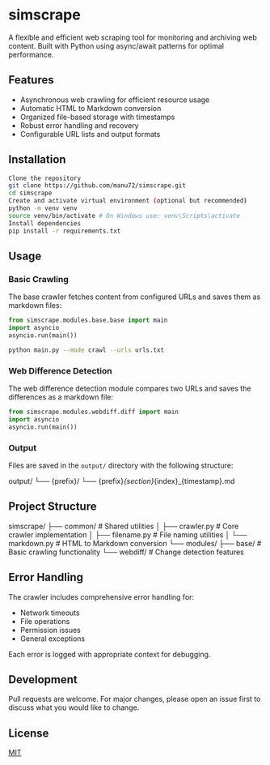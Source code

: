 # simscrape

A flexible and efficient web scraping tool for monitoring and archiving web content. Built with Python using async/await patterns for optimal performance.

## Features

- Asynchronous web crawling for efficient resource usage
- Automatic HTML to Markdown conversion
- Organized file-based storage with timestamps
- Robust error handling and recovery
- Configurable URL lists and output formats

## Installation

```bash
Clone the repository
git clone https://github.com/manu72/simscrape.git
cd simscrape
Create and activate virtual environment (optional but recommended)
python -m venv venv
source venv/bin/activate # On Windows use: venv\Scripts\activate
Install dependencies
pip install -r requirements.txt
```

## Usage

### Basic Crawling

The base crawler fetches content from configured URLs and saves them as markdown files:

```python
from simscrape.modules.base.base import main
import asyncio
asyncio.run(main())
```

```bash
python main.py --mode crawl --urls urls.txt
```

### Web Difference Detection

The web difference detection module compares two URLs and saves the differences as a markdown file:

```python
from simscrape.modules.webdiff.diff import main
import asyncio
asyncio.run(main())
```

### Output

Files are saved in the `output/` directory with the following structure:

output/
└── {prefix}/
└── {prefix}_{section}_{index}\_{timestamp}.md

## Project Structure

simscrape/
├── common/ # Shared utilities
│ ├── crawler.py # Core crawler implementation
│ ├── filename.py # File naming utilities
│ └── markdown.py # HTML to Markdown conversion
└── modules/
├── base/ # Basic crawling functionality
└── webdiff/ # Change detection features

## Error Handling

The crawler includes comprehensive error handling for:

- Network timeouts
- File operations
- Permission issues
- General exceptions

Each error is logged with appropriate context for debugging.

## Development

Pull requests are welcome. For major changes, please open an issue first to discuss what you would like to change.

## License

[MIT](https://choosealicense.com/licenses/mit/)
